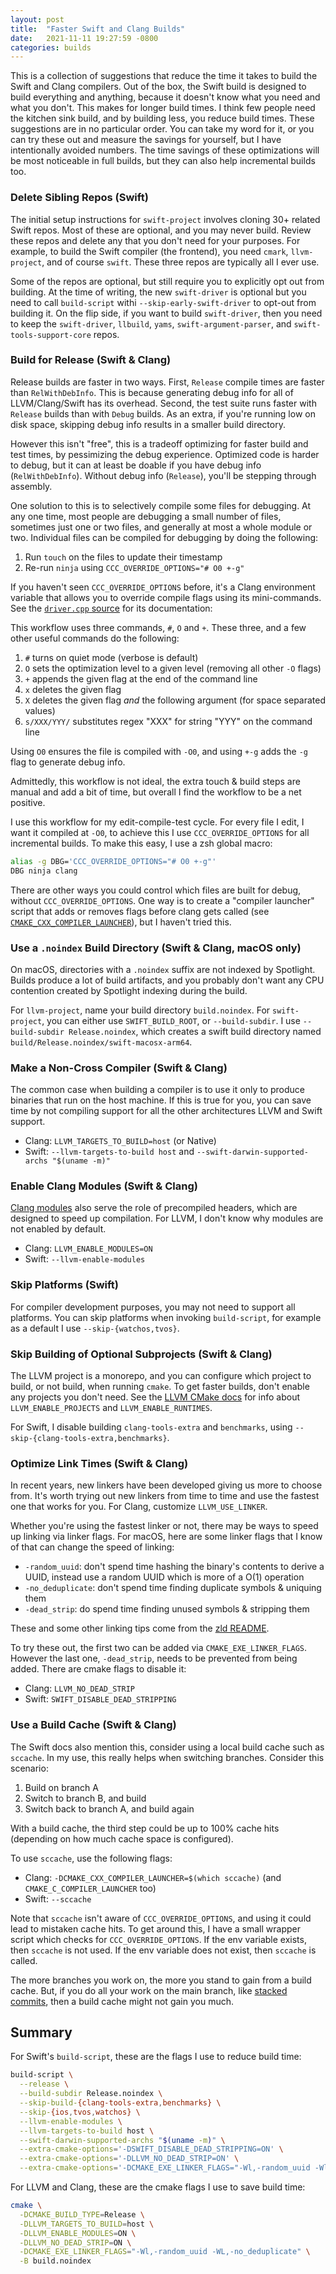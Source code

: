 ```yaml
---
layout: post
title:  "Faster Swift and Clang Builds"
date:   2021-11-11 19:27:59 -0800
categories: builds
---
```


This is a collection of suggestions that reduce the time it takes to build the Swift and Clang compilers. Out of the box, the Swift build is designed to build everything and anything, because it doesn't know what you need and what you don't. This makes for longer build times. I think few people need the kitchen sink build, and by building less, you reduce build times. These suggestions are in no particular order. You can take my word for it, or you can try these out and measure the savings for yourself, but I have intentionally avoided numbers. The time savings of these optimizations will be most noticeable in full builds, but they can also help incremental builds too.

### Delete Sibling Repos (Swift)

The initial setup instructions for `swift-project` involves cloning 30+ related Swift repos. Most of these are optional, and you may never build. Review these repos and delete any that you don't need for your purposes. For example, to build the Swift compiler (the frontend), you need `cmark`, `llvm-project`, and of course `swift`. These three repos are typically all I ever use.

Some of the repos are optional, but still require you to explicitly opt out from building. At the time of writing, the new `swift-driver` is optional but you need to call `build-script` withi `--skip-early-swift-driver` to opt-out from building it. On the flip side, if you want to build `swift-driver`, then you need to keep the `swift-driver`, `llbuild`, `yams`, `swift-argument-parser`, and `swift-tools-support-core` repos.

### Build for Release (Swift & Clang)

Release builds are faster in two ways. First, `Release` compile times are faster than `RelWithDebInfo`. This is because generating debug info for all of LLVM/Clang/Swift has its overhead. Second, the test suite runs faster with `Release` builds than with `Debug` builds. As an extra, if you're running low on disk space, skipping debug info results in a smaller build directory.

However this isn't "free", this is a tradeoff optimizing for faster build and test times, by pessimizing the debug experience. Optimized code is harder to debug, but it can at least be doable if you have debug info (`RelWithDebInfo`). Without debug info (`Release`), you'll be stepping through assembly.

One solution to this is to selectively compile some files for debugging. At any one time, most people are debugging a small number of files, sometimes just one or two files, and generally at most a whole module or two. Individual files can be compiled for debugging by doing the following:

1. Run `touch` on the files to update their timestamp
2. Re-run `ninja` using `CCC_OVERRIDE_OPTIONS="# O0 +-g"`

If you haven't seen `CCC_OVERRIDE_OPTIONS` before, it's a Clang environment variable that allows you to override compile flags using its mini-commands. See the [`driver.cpp` source](https://github.com/llvm/llvm-project/blob/93a1fc2e18b452216be70f534da42f7702adbe1d/clang/tools/driver/driver.cpp#L79-L105) for its documentation:

This workflow uses three commands, `#`, `O` and `+`. These three, and a few other useful commands do the following:

1. `#` turns on quiet mode (verbose is default)
2. `O` sets the optimization level to a given level (removing all other `-O` flags)
3. `+` appends the given flag at the end of the command line
4. `x` deletes the given flag
5. `X` deletes the given flag _and_ the following argument (for space separated values)
6. `s/XXX/YYY/` substitutes regex "XXX" for string "YYY" on the command line

Using `O0` ensures the file is compiled with `-O0`, and using `+-g` adds the `-g` flag to generate debug info.

Admittedly, this workflow is not ideal, the extra touch & build steps are manual and add a bit of time, but overall I find the workflow to be a net positive.

I use this workflow for my edit-compile-test cycle. For every file I edit, I want it compiled at `-O0`, to achieve this I use `CCC_OVERRIDE_OPTIONS` for all incremental builds. To make this easy, I use a zsh global macro:

```sh
alias -g DBG='CCC_OVERRIDE_OPTIONS="# O0 +-g"'
DBG ninja clang
```

There are other ways you could control which files are built for debug, without `CCC_OVERRIDE_OPTIONS`. One way is to create a "compiler launcher" script that adds or removes flags before clang gets called (see [`CMAKE_CXX_COMPILER_LAUNCHER`](https://cmake.org/cmake/help/latest/variable/CMAKE_LANG_COMPILER_LAUNCHER.html#variable:CMAKE_%3CLANG%3E_COMPILER_LAUNCHER)), but I haven't tried this.

### Use a `.noindex` Build Directory (Swift & Clang, macOS only)

On macOS, directories with a `.noindex` suffix are not indexed by Spotlight. Builds produce a lot of build artifacts, and you probably don't want any CPU contention created by Spotlight indexing during the build.

For `llvm-project`, name your build directory `build.noindex`. For `swift-project`, you can either use `SWIFT_BUILD_ROOT`, or `--build-subdir`. I use `--build-subdir Release.noindex`, which creates a swift build directory named `build/Release.noindex/swift-macosx-arm64`.

### Make a Non-Cross Compiler (Swift & Clang)

The common case when building a compiler is to use it only to produce binaries that run on the host machine. If this is true for you, you can save time by not compiling support for all the other architectures LLVM and Swift support.

* Clang: `LLVM_TARGETS_TO_BUILD=host` (or Native)
* Swift: `--llvm-targets-to-build host` and `--swift-darwin-supported-archs "$(uname -m)"`

### Enable Clang Modules (Swift & Clang)

[Clang modules](https://clang.llvm.org/docs/Modules.html) also serve the role of precompiled headers, which are designed to speed up compilation. For LLVM, I don't know why modules are not enabled by default.

* Clang: `LLVM_ENABLE_MODULES=ON`
* Swift: `--llvm-enable-modules`

### Skip Platforms (Swift)

For compiler development purposes, you may not need to support all platforms. You can skip platforms when invoking `build-script`, for example as a default I use `--skip-{watchos,tvos}`.

### Skip Building of Optional Subprojects (Swift & Clang)

The LLVM project is a monorepo, and you can configure which project to build, or not build, when running `cmake`. To get faster builds, don't enable any projects you don't need. See the [LLVM CMake docs](https://llvm.org/docs/CMake.html) for info about `LLVM_ENABLE_PROJECTS` and `LLVM_ENABLE_RUNTIMES`.

For Swift, I disable building `clang-tools-extra` and `benchmarks`, using `--skip-{clang-tools-extra,benchmarks}`.

### Optimize Link Times (Swift & Clang)

In recent years, new linkers have been developed giving us more to choose from. It's worth trying out new linkers from time to time and use the fastest one that works for you. For Clang, customize `LLVM_USE_LINKER`.

Whether you're using the fastest linker or not, there may be ways to speed up linking via linker flags. For macOS, here are some linker flags that I know of that can change the speed of linking:

* `-random_uuid`: don't spend time hashing the binary's contents to derive a UUID, instead use a random UUID which is more of a O(1) operation
* `-no_deduplicate`: don't spend time finding duplicate symbols & uniquing them
* `-dead_strip`: do spend time finding unused symbols & stripping them

These and some other linking tips come from the [zld README](https://github.com/michaeleisel/zld/blob/741a5bf2b73b15d26221443a5fd789494c042264/README.md#other-things-to-speed-up-linking).

To try these out, the first two can be added via `CMAKE_EXE_LINKER_FLAGS`. However the last one, `-dead_strip`, needs to be prevented from being added. There are cmake flags to disable it:

* Clang: `LLVM_NO_DEAD_STRIP`
* Swift: `SWIFT_DISABLE_DEAD_STRIPPING`

### Use a Build Cache (Swift & Clang)

The Swift docs also mention this, consider using a local build cache such as `sccache`. In my use, this really helps when switching branches. Consider this scenario:

1. Build on branch A
2. Switch to branch B, and build
3. Switch back to branch A, and build again

With a build cache, the third step could be up to 100% cache hits (depending on how much cache space is configured).

To use `sccache`, use the following flags:

* Clang: `-DCMAKE_CXX_COMPILER_LAUNCHER=$(which sccache)` (and `CMAKE_C_COMPILER_LAUNCHER` too)
* Swift: `--sccache`

Note that `sccache` isn't aware of `CCC_OVERRIDE_OPTIONS`, and using it could lead to mistaken cache hits. To get around this, I have a small wrapper script which checks for `CCC_OVERRIDE_OPTIONS`. If the env variable exists, then `sccache` is not used. If the env variable does not exist, then `sccache` is called.

The more branches you work on, the more you stand to gain from a build cache. But, if you do all your work on the main branch, like [stacked commits](https://kastiglione.github.io/git/2020/09/11/git-stacked-commits.html), then a build cache might not gain you much.

## Summary

For Swift's `build-script`, these are the flags I use to reduce build time:

```sh
build-script \
  --release \
  --build-subdir Release.noindex \
  --skip-build-{clang-tools-extra,benchmarks} \
  --skip-{ios,tvos,watchos} \
  --llvm-enable-modules \
  --llvm-targets-to-build host \
  --swift-darwin-supported-archs "$(uname -m)" \
  --extra-cmake-options='-DSWIFT_DISABLE_DEAD_STRIPPING=ON' \
  --extra-cmake-options='-DLLVM_NO_DEAD_STRIP=ON' \
  --extra-cmake-options='-DCMAKE_EXE_LINKER_FLAGS="-Wl,-random_uuid -Wl,-no_deduplicate"'
```

For LLVM and Clang, these are the cmake flags I use to save build time:

```sh
cmake \
  -DCMAKE_BUILD_TYPE=Release \
  -DLLVM_TARGETS_TO_BUILD=host \
  -DLLVM_ENABLE_MODULES=ON \
  -DLLVM_NO_DEAD_STRIP=ON \
  -DCMAKE_EXE_LINKER_FLAGS="-Wl,-random_uuid -WL,-no_deduplicate" \
  -B build.noindex
```
